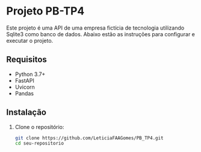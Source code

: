 ﻿# Projeto PB-TP4

Este projeto é uma API de uma empresa fictícia de tecnologia utilizando Sqlite3 como banco de dados.
Abaixo estão as instruções para configurar e executar o projeto.

## Requisitos

- Python 3.7+
- FastAPI
- Uvicorn
- Pandas

## Instalação

1. Clone o repositório:
   ```sh
   git clone https://github.com/LeticiaFAAGomes/PB_TP4.git
   cd seu-repositorio
   ```
